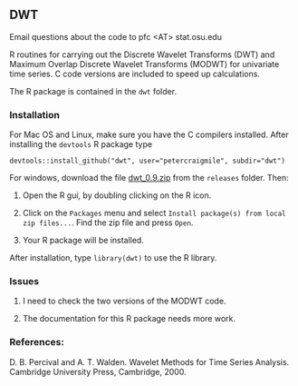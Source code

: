 ## DWT

Email questions about the code to pfc &lt;AT&gt; stat.osu.edu

R routines for carrying out the Discrete Wavelet Transforms (DWT) and Maximum Overlap Discrete Wavelet Transforms (MODWT) for univariate time series.   C code versions are included to speed up calculations.

The R package is contained in the `dwt` folder.




### Installation

For Mac OS and Linux, make sure you have the C compilers
installed.  After installing the `devtools` R package type

```
devtools::install_github("dwt", user="petercraigmile", subdir="dwt") 
```

For windows, download the file <a href="https://github.com/petercraigmile/dwt/raw/master/releases/0.9/dwt_0.9.zip">dwt_0.9.zip</a> from the `releases` folder.    Then:

1. Open the R gui, by doubling clicking on the R icon.

2. Click on the `Packages` menu and select `Install package(s) from local zip files...`.  Find the zip file and press `Open`.

3. Your R package will be installed.

After installation, type `library(dwt)` to use the R library.



### Issues

1. I need to check the two versions of the MODWT code.

2. The documentation for this R package needs more work.


### References:

D. B. Percival and A. T. Walden. Wavelet Methods for Time Series Analysis. Cambridge University
Press, Cambridge, 2000.